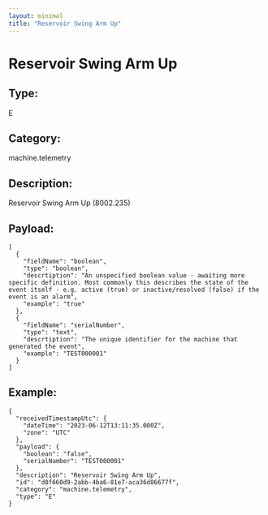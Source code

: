 ```yaml
---
layout: minimal
title: "Reservoir Swing Arm Up"
---
```


# Reservoir Swing Arm Up

## Type:

E

## Category:

machine.telemetry

## Description: 

Reservoir Swing Arm Up (8002.235)

## Payload:

```
[
  {
    "fieldName": "boolean",
    "type": "boolean",
    "descrtiption": "An unspecified boolean value - awaiting more specific definition. Most commonly this describes the state of the event itself - e.g. active (true) or inactive/resolved (false) if the event is an alarm",
    "example": "true"
  },
  {
    "fieldName": "serialNumber",
    "type": "text",
    "descrtiption": "The unique identifier for the machine that generated the event",
    "example": "TEST000001"
  }
]
```

## Example:

```
{
  "receivedTimestampUtc": {
    "dateTime": "2023-06-12T13:11:35.000Z",
    "zone": "UTC"
  },
  "payload": {
    "boolean": "false",
    "serialNumber": "TEST000001"
  },
  "description": "Reservoir Swing Arm Up",
  "id": "d8f660d9-2abb-4ba6-81e7-aca36d86677f",
  "category": "machine.telemetry",
  "type": "E"
}
```
